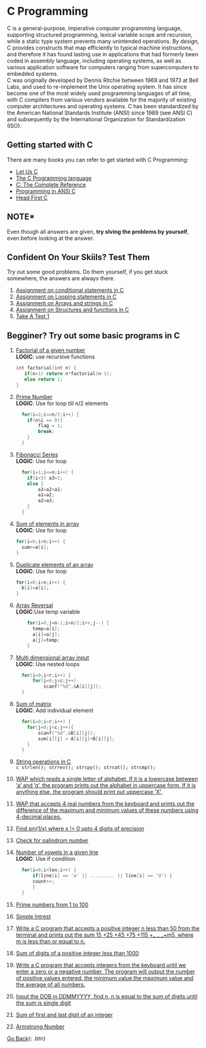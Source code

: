 # C Programming 
C is a general-purpose, imperative computer programming language, supporting structured programming, lexical variable scope and recursion, while a static type system prevents many unintended operations. By design, C provides constructs that map efficiently to typical machine instructions, and therefore it has found lasting use in applications that had formerly been coded in assembly language, including operating systems, as well as various application software for computers ranging from supercomputers to embedded systems.<br />
C was originally developed by Dennis Ritchie between 1969 and 1973 at Bell Labs, and used to re-implement the Unix operating system. It has since become one of the most widely used programming languages of all time, with C compilers from various vendors available for the majority of existing computer architectures and operating systems. C has been standardized by the American National Standards Institute (ANSI) since 1989 (see ANSI C) and subsequently by the International Organization for Standardization (ISO).

## Getting started with C
There are many books you can refer to get started with C Programming:
  * [Let Us C](https://www.amazon.in/Let-Us-C-Yashavant-Kanetkar/dp/8183331637/ref=as_li_ss_tl?s=books&ie=UTF8&qid=1482474153&sr=1-1&keywords=let+us+c&linkCode=sl1&tag=thecrazprog-21&linkId=0eee92bcac00b24033e591f1ba74faaf)
  * [The C Programming language](https://www.amazon.in/Programming-Language-Kernighan-Dennis-Ritchie/dp/9332549443/ref=as_li_ss_tl?s=books&ie=UTF8&qid=1482474311&sr=1-1&keywords=the+c+programming+language&linkCode=sl1&tag=thecrazprog-21&linkId=d802d14bd1b47f83f949746ea2f05b94)
  * [C: The Complete Reference](https://www.amazon.in/C-Complete-Reference-Herbert-Schildt/dp/0070411832/ref=as_sl_pc_tf_til?tag=thecrazprog-21&linkCode=w00&linkId=TUAPDSTEEGNKVVWF&creativeASIN=0070411832)
  * [Programming in ANSI C](https://www.amazon.in/Programming-ANSI-C-Balagurusamy/dp/933921966X/ref=as_li_ss_tl?s=books&ie=UTF8&qid=1482474187&sr=1-1&keywords=ansi+c&linkCode=sl1&tag=thecrazprog-21&linkId=30fc46dc98b370dd22cfda8bb2cd856b)
  * [Head First C](https://www.amazon.in/Head-First-C-David-Griffiths/dp/9350236923/ref=as_sl_pc_tf_til?tag=thecrazprog-21&linkCode=w00&linkId=RUUWS5S4GYEUTYL5&creativeASIN=9350236923)

## NOTE*
Even though all answers are given, <b>try slving the problems by yourself</b>, even before looking at the answer.

## Confident On Your Skiils? Test Them
Try out some good problems. Do them yourself, if you get stuck somewhere, the answers are always there.

  1. [Assignment on conditional statements in C](./ReviseConditional)
  2. [Assignment on Looping statements in C](./ReviseLoops)
  3. [Assignment on Arrays and strings in C](./ReviseArrays)
  4. [Assignment on Structures and functions in C](./ReviseStruct)
  5. [Take A Test 1](./TAT1)

## Begginer? Try out some basic programs in C

  1. [Factorial of a given number](factorial.c)  <br />
     <b>LOGIC</b>: use recursive functions <br />
        ```c
        int factorial(int n) {
           if(n>1) return n*factorial(n-1);
           else return 1;
        } 
        ```
  2. [Prime Number](prime.c)<br />
      <b>LOGIC</b>: Use for loop till n/2 elements <br />
      ```c
        for(i=2;i<=n/2;i++) {
          if(n%i == 0){
              flag = 1;
              break;
          }
        }
        ```
  3. [Fibonacci Series](fibonacci.c)<br />
      <b>LOGIC</b>: Use for loop <br />
      ```c
        for(i=1;i<=n;i++) {
          if(i<3) a3=1;
          else {
              a3=a2+a1;
              a1=a2;
              a2=a3;
          }
        }
      ```
  4. [Sum of elements in array](sumOfElements.c)<br />
      <b>LOGIC</b>: Use for loop <br />
        ```c
        for(i=0;i<n;i++) {
          sum+=a[i];
        } 
        ```
  5. [Duplicate elements of an array](arrayDup.c)<br />
      <b>LOGIC</b>: Use for loop <br />
        ```c
        for(i=0;i<n;i++) {
          b[i]=a[i];
        }
        ```
  6. [Array Reversal](ArrayReversal.c)<br />
      <b>LOGIC</b>:Use temp variable<br />
      ```c
          for(i=0,j=n-1;i<n/2;i++,j--) {
            temp=a[i];
            a[i]=a[j];
            a[j]=temp;
          }
      ```
  7. [Multi dimensional array input](arrayip.c)<br />
      <b>LOGIC</b>: Use nested loops <br />
      ```c
        for(i=0;i<r;i++) {
            for(j=0;j<c;j++)
                scanf("%d",&A[i][j]);
        }
      ```
  8. [Sum of matrix](arraySum.c)<br />
      <b>LOGIC</b>: Add individual element <br />
      ```c
        for(i=0;i<r;i++) {
          for(j=0;j<c;j++){
              scanf("%d",&B[i][j]);
              sum[i][j] = A[i][j]+B[i][j];
          }
        }
      ```
  9. [String operations in C](arrayAsString.c)<br />
    ```c
      strlen();
      strrev();
      strcpy();
      strcat();
      strcmp();
    ```
  10. [WAP which reads a single letter of alphabet. If it is a lowercase between
              ’a’ and ’g’, the program prints out the alphabet in uppercase form. If it is anything
              else, the program should print out uppercase ’X’.](ans1.c)
  
  11. [WAP that accepts 4 real numbers from the keyboard and prints out the
              difference of the maximum and minimum values of these numbers using 4-decimal
              places.](ans2.c)

  12. [Find sin(1/x) where x != 0 upto 4 digits of precision](sin.c)
  13. [Check for palindrom number](palindrom.c)
  14. [Number of vowels in a given line](vowels.c)<br />
        <b>LOGIC</b>: Use if condition <br />
      ```c
        for(i=0;i<len;i++) {
            if(line[i] == 'a' || ......... || line[i] == 'U') {
            count++;
            }
        }
      ```
  15. [Prime numbers from 1 to 100](ansPrime.c)
  16. [Simple Intrest](si.c)
  17. [Write a C program that accepts a positive integer n less than 50 from the terminal and
prints out the sum 15 +25 +45 +75 +115 +_ _ _+m5, where m is less than or equal to
n.](findSumSeries.c)
  18. [Sum of digits of a positive integer less than 1000](sumDig.c)
  19. [Write a C program that accepts integers from the keyboard until we enter a zero or a
negative number. The program will output the number of positive values entered, the
minimum value,the maximum value and the average of all numbers.](iptillo.c)
  20. [Input the DOB in DDMMYYYY, find n,
        n is equal to the sum of digits
        until the sum is single digit](DOB.c)
  21. [Sum of first and last digit of an integer](sum1l.c)
  22. [Armstrong Number](armstrong.c)

[Go Back](./..){: .btn}
